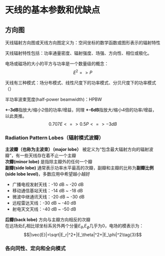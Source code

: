 # 天线的基本参数和优缺点
## 方向图
天线辐射方向图或天线方向图定义为：空间坐标的数学函数或图形表示的辐射特性  

天线辐射特性包括：功率通量密度、辐射强度、场强、方向性、相位或极化。  

电场或磁场的大小的平方与功率是一个数量级的概念：
$$E^2=>P\tag{1}$$

天线有三种模式：场分布模式、线性尺度下的功率模式、分贝尺度下的功率模式（）  

半功率波束宽度(half-power beamwidth)：HPBW  

**+-3dB**指放大/缩小2倍的功率/增益，同理 **+-6dB**指放大/缩小4倍的功率/增益，以此类推。
$$0.707E<=>0.5P<=>-3dB\tag{2}$$
### Radiation Pattern Lobes（辐射模式波瓣）
**主波瓣（也称为主波束）（major lobe）** 被定义为“包含最大辐射方向的辐射波瓣”，有一些天线存在着不止一个主瓣  
**次瓣(minor lobe)** 是指除主瓣外的任何一个瓣  
**副瓣(side lobe)** 通常表示功率水平最高的次瓣，副瓣和主瓣的比称为**副瓣比例(side lobe level)**，多数应用中希望越小越好

- 广播电视发射天线：-10 dB ~ -20 dB
- 移动通信基站天线：-14 dB ~ -18 dB
- 微波中继通讯天线：-20 dB ~ -30 dB
- 远程雷达天线：-30 dB ~ -40 dB
- 射电天文天线：-40 dB ~ -50 dB

**后瓣(back lobe)** 方向与主瓣方向相反的次瓣  
在远场处$E_r$相比球坐标系另外两个分量$E_\theta$,$E_\phi$几乎为0，电场的模表示为：$$|\vec{E}|=\sqrt|E_r|^2+|E_\theta|^2+|E_\phi|^2\tag{3}$$
### 各向同性、定向和全向模式
